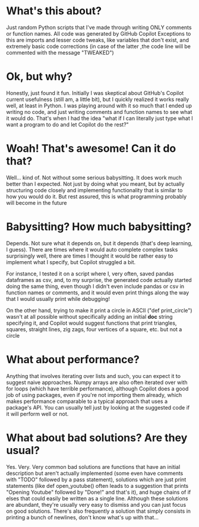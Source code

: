 # What's this about?
Just random Python scripts that I've made through writing ONLY comments or function names. All code was generated by GitHub Copilot
Exceptions to this are imports and lesser code tweaks, like variables that don't exist, and extremely basic code corrections (in case of the latter
,the code line will be commented with the message "TWEAKED")

# Ok, but why?
Honestly, just found it fun. Initially I was skeptical about GitHub's Copilot current usefulness (still am, a little bit), but I quickly realized it works
really well, at least in Python. I was playing around with it so much that I ended up writing no code, and just writing comments and function names to see
what it would do. That's when I had the idea "what if I can literally just type what I want a program to do and let Copilot do the rest?"

# Woah! That's awesome! Can it do that?
Well... kind of. Not without some serious babysitting. It does work much better than I expected. Not just by doing what you meant, but by actually
structuring code closely and implementing functionality that is similar to how you would do it. But rest assured, this is what programming probably will become in the future

# Babysitting? How much babysitting?
Depends. Not sure what it depends on, but it depends (that's deep learning, I guess). There are times where it would auto complete complex tasks surprisingly well, there are times
I thought it would be rather easy to implement what I specify, but Copilot struggled a bit.

For instance, I tested it on a script where I, very often, saved pandas
dataframes as csv, and, to my surprise, the generated code actually started doing the same thing, even though I didn't even include pandas or csv in function
names or comments, and it would even print things along the way that I would usually print while debugging!

On the other hand, trying to make it print a circle in ASCII ("def print_circle") wasn't at all possible without specifically adding an initial __doc__ string specifying it, and
Copilot would suggest functions that print triangles, squares, straight lines, zig zags, four vertices of a square, etc. but not a circle

# What about performance?
Anything that involves iterating over lists and such, you can expect it to suggest naive approaches. Numpy arrays are also often iterated over with for
loops (which have terrible performance), although Copilot does a good job of using packages, even if you're not importing them already, which makes performance comparable to
a typical approach that uses a package's API. You can usually tell just by looking at the suggested code if it will perform well or not.

# What about bad solutions? Are they usual?
Yes. Very. Very common bad solutions are functions that have an initial description but aren't actually implemented (some even have comments with "TODO"
followed by a pass statement), solutions which are just print statements (like def open_youtube() often leads to a suggestion that prints "Opening Youtube"
followed by "Done!" and that's it), and huge chains of if elses that could easily be written as a single line. Although these solutions are abundant, they're
usually very easy to dismiss and you can just focus on good solutions. There's also frequently a solution that simply consists in printing a bunch of
newlines, don't know what's up with that...
